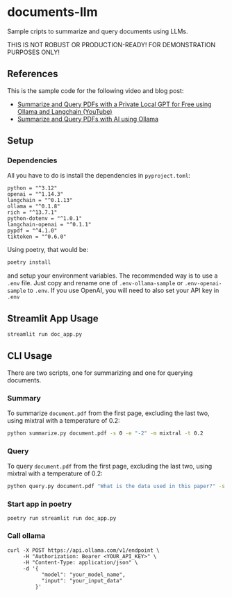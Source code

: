 # documents-llm

Sample cripts to summarize and query documents using LLMs.

THIS IS NOT ROBUST OR PRODUCTION-READY! FOR DEMONSTRATION PURPOSES ONLY!

## References

This is the sample code for the following video and blog post:

- [Summarize and Query PDFs with a Private Local GPT for Free using Ollama and Langchain (YouTube)](https://youtu.be/Tnu_ykn1HmI)
- [Summarize and Query PDFs with AI using Ollama](https://vincent.codes.finance/posts/documents-llm/)

## Setup

### Dependencies

All you have to do is install the dependencies in `pyproject.toml`:
```
python = "^3.12"
openai = "^1.14.3"
langchain = "^0.1.13"
ollama = "^0.1.8"
rich = "^13.7.1"
python-dotenv = "^1.0.1"
langchain-openai = "^0.1.1"
pypdf = "^4.1.0"
tiktoken = "^0.6.0"
```

Using poetry, that would be:

```bash
poetry install
```

and setup your environment variables. The recommended way is to use a `.env` file. Just copy
and rename one of `.env-ollama-sample` or `.env-openai-sample` to `.env`. If you use
OpenAI, you will need to also set your API key in `.env`


## Streamlit App Usage

```bash
streamlit run doc_app.py
```

## CLI Usage

There are two scripts, one for summarizing and one for querying documents.

### Summary

To summarize `document.pdf` from the first page, excluding the last two, using mixtral with a temperature of 0.2:

```bash
python summarize.py document.pdf -s 0 -e "-2" -m mixtral -t 0.2
```

### Query

To query `document.pdf` from the first page, excluding the last two, using mixtral with a temperature of 0.2:

```bash
python query.py document.pdf "What is the data used in this paper?" -s 0 -e "-2" -m mixtral -t 0.2
```

### Start app in poetry
```
poetry run streamlit run doc_app.py
```

### Call ollama
```
curl -X POST https://api.ollama.com/v1/endpoint \
     -H "Authorization: Bearer <YOUR_API_KEY>" \
     -H "Content-Type: application/json" \
     -d '{
           "model": "your_model_name",
           "input": "your_input_data"
         }'
```
